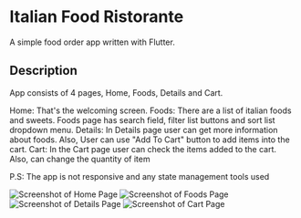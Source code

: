 # Italian Food Ristorante

A simple food order app written with Flutter.

## Description

App consists of 4 pages, Home, Foods, Details and Cart.

Home:
    That's the welcoming screen.
Foods:
    There are a list of italian foods and sweets. Foods page has search field, filter list buttons and sort list dropdown menu.
Details:
    In Details page user can get more information about foods. Also, User can use "Add To Cart" button to add items into the cart.
Cart:
    In the Cart page user can check the items added to the cart. Also, can change the quantity of item

P.S: The app is not responsive and any state management tools used

![Screenshot of Home Page](images/screenshots/Food%20Ristorante%20Page%20Home.png)
![Screenshot of Foods Page](images/screenshots/Food%20Ristorante%20Foods%20Page.png)
![Screenshot of Details Page](images/screenshots/Food%20Ristorante%20Details%20Page.png)
![Screenshot of Cart Page](images/screenshots/Food%20Ristorante%20Cart%20Page.png)
